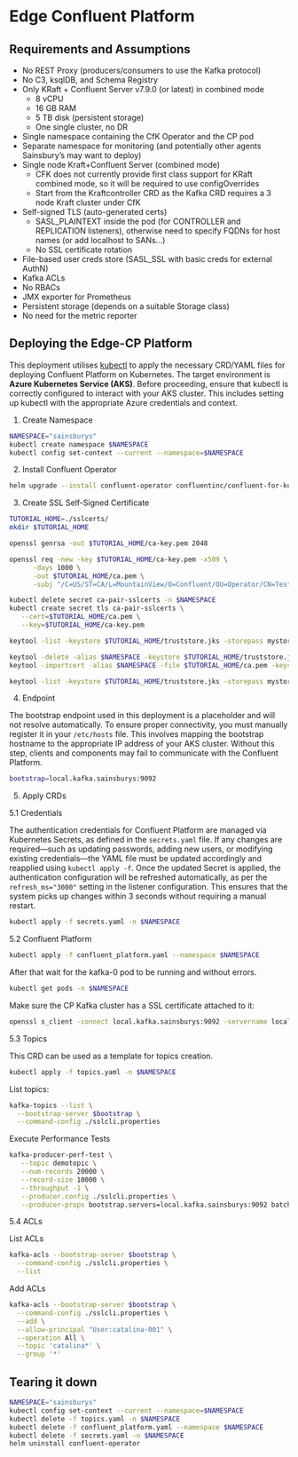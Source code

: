 # Edge Confluent Platform

## Requirements and Assumptions
- No REST Proxy (producers/consumers to use the Kafka protocol)
- No C3, ksqlDB, and Schema Registry
- Only KRaft + Confluent Server v7.9.0 (or latest) in combined mode
  - 8 vCPU
  - 16 GB RAM
  - 5 TB disk (persistent storage)
  - One single cluster, no DR
- Single namespace containing the CfK Operator and the CP pod
- Separate namespace for monitoring (and potentially other agents Sainsbury’s may want to deploy)
- Single node Kraft+Confluent Server (combined mode)
  - CFK does not currently provide first class support for KRaft combined mode, so it will be required to use configOverrides
  - Start from the Kraftcontroller CRD as the Kafka CRD requires a 3 node Kraft cluster under CfK
- Self-signed TLS (auto-generated certs)
  - SASL_PLAINTEXT inside the pod (for CONTROLLER and REPLICATION listeners), otherwise need to specify FQDNs for host names (or add localhost to SANs...)
  - No SSL certificate rotation
- File-based user creds store (SASL_SSL with basic creds for external AuthN)
- Kafka ACLs
- No RBACs
- JMX exporter for Prometheus
- Persistent storage (depends on a suitable Storage class)
- No need for the metric reporter

## Deploying the Edge-CP Platform

This deployment utilises [kubectl](https://kubernetes.io/docs/tasks/tools/#kubectl) to apply the necessary CRD/YAML files for deploying Confluent Platform on Kubernetes. The target environment is **Azure Kubernetes Service (AKS)**. Before proceeding, ensure that kubectl is correctly configured to interact with your AKS cluster. This includes setting up kubectl with the appropriate Azure credentials and context.

1. Create Namespace

```bash
NAMESPACE="sainsburys"
kubectl create namespace $NAMESPACE
kubectl config set-context --current --namespace=$NAMESPACE
```

2. Install Confluent Operator

```bash
helm upgrade --install confluent-operator confluentinc/confluent-for-kubernetes --namespace $NAMESPACE --set kRaftEnabled=true
```

3. Create SSL Self-Signed Certificate

```bash
TUTORIAL_HOME=./sslcerts/
mkdir $TUTORIAL_HOME

openssl genrsa -out $TUTORIAL_HOME/ca-key.pem 2048

openssl req -new -key $TUTORIAL_HOME/ca-key.pem -x509 \
      -days 1000 \
      -out $TUTORIAL_HOME/ca.pem \
      -subj "/C=US/ST=CA/L=MountainView/O=Confluent/OU=Operator/CN=TestCA"

kubectl delete secret ca-pair-sslcerts -n $NAMESPACE
kubectl create secret tls ca-pair-sslcerts \
   --cert=$TUTORIAL_HOME/ca.pem \
   --key=$TUTORIAL_HOME/ca-key.pem

keytool -list -keystore $TUTORIAL_HOME/truststore.jks -storepass mystorepassword

keytool -delete -alias $NAMESPACE -keystore $TUTORIAL_HOME/truststore.jks -storepass mystorepassword
keytool -importcert -alias $NAMESPACE -file $TUTORIAL_HOME/ca.pem -keystore $TUTORIAL_HOME/truststore.jks -storepass mystorepassword -noprompt

keytool -list -keystore $TUTORIAL_HOME/truststore.jks -storepass mystorepassword
```

4. Endpoint

The bootstrap endpoint used in this deployment is a placeholder and will not resolve automatically. To ensure proper connectivity, you must manually register it in your `/etc/hosts` file. This involves mapping the bootstrap hostname to the appropriate IP address of your AKS cluster. Without this step, clients and components may fail to communicate with the Confluent Platform.

```bash
bootstrap=local.kafka.sainsburys:9092
```

5. Apply CRDs

 5.1 Credentials

The authentication credentials for Confluent Platform are managed via Kubernetes Secrets, as defined in the `secrets.yaml` file. If any changes are required—such as updating passwords, adding new users, or modifying existing credentials—the YAML file must be updated accordingly and reapplied using `kubectl apply -f`. Once the updated Secret is applied, the authentication configuration will be refreshed automatically, as per the `refresh_ms="3000"` setting in the listener configuration. This ensures that the system picks up changes within 3 seconds without requiring a manual restart.

```bash
kubectl apply -f secrets.yaml -n $NAMESPACE
```

 5.2 Confluent Platform

```bash
kubectl apply -f confluent_platform.yaml --namespace $NAMESPACE
```

After that wait for the kafka-0 pod to be running and without errors.
```bash
kubectl get pods -n $NAMESPACE
```

Make sure the CP Kafka cluster has a SSL certificate attached to it:
```bash
openssl s_client -connect local.kafka.sainsburys:9092 -servername local.kafka.sainsburys 
```

 5.3 Topics

This CRD can be used as a template for topics creation.

```bash
kubectl apply -f topics.yaml -n $NAMESPACE
```

List topics:
```bash
kafka-topics --list \
  --bootstrap-server $bootstrap \
  --command-config ./sslcli.properties
```

Execute Performance Tests
```bash
kafka-producer-perf-test \
   --topic demotopic \
   --num-records 20000 \
   --record-size 10000 \
   --throughput -1 \
   --producer.config ./sslcli.properties \
   --producer-props bootstrap.servers=local.kafka.sainsburys:9092 batch.size=100
```

 5.4 ACLs

List ACLs

```bash
kafka-acls --bootstrap-server $bootstrap \
  --command-config ./sslcli.properties \
  --list
```

Add ACLs
```bash
kafka-acls --bootstrap-server $bootstrap \
  --command-config ./sslcli.properties \
  --add \
  --allow-principal "User:catalina-001" \
  --operation All \
  --topic 'catalina*' \
  --group '*'
```

## Tearing it down
```bash
NAMESPACE="sainsburys"
kubectl config set-context --current --namespace=$NAMESPACE
kubectl delete -f topics.yaml -n $NAMESPACE
kubectl delete -f confluent_platform.yaml --namespace $NAMESPACE
kubectl delete -f secrets.yaml -n $NAMESPACE
helm uninstall confluent-operator
```